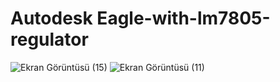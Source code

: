 # Autodesk Eagle-with-lm7805-regulator
![Ekran Görüntüsü (15)](https://user-images.githubusercontent.com/55411723/159866352-e386767d-6a1d-49fe-a323-12739c1465e8.png)
![Ekran Görüntüsü (11)](https://user-images.githubusercontent.com/55411723/159225155-227ad90f-b9fe-49bb-a99f-1585e346f0c7.png)



